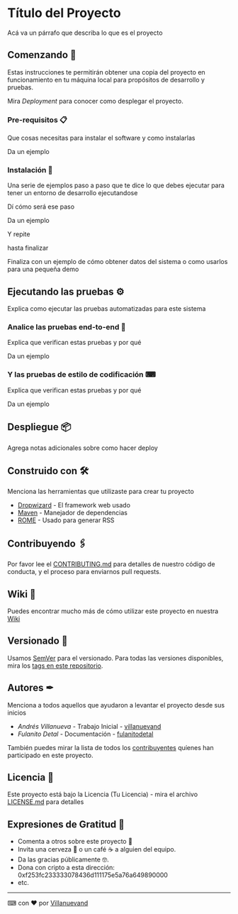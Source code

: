 # Título del Proyecto

Acá va un párrafo que describa lo que es el proyecto

## Comenzando 🚀

Estas instrucciones te permitirán obtener una copia del proyecto en funcionamiento en tu máquina local para propósitos de desarrollo y pruebas.

Mira *Deployment* para conocer como desplegar el proyecto.


### Pre-requisitos 📋

Que cosas necesitas para instalar el software y como instalarlas


Da un ejemplo


### Instalación 🔧

Una serie de ejemplos paso a paso que te dice lo que debes ejecutar para tener un entorno de desarrollo ejecutandose

Dí cómo será ese paso


Da un ejemplo


Y repite


hasta finalizar


Finaliza con un ejemplo de cómo obtener datos del sistema o como usarlos para una pequeña demo

## Ejecutando las pruebas ⚙

Explica como ejecutar las pruebas automatizadas para este sistema

### Analice las pruebas end-to-end 🔩

Explica que verifican estas pruebas y por qué


Da un ejemplo


### Y las pruebas de estilo de codificación ⌨

Explica que verifican estas pruebas y por qué


Da un ejemplo


## Despliegue 📦

Agrega notas adicionales sobre como hacer deploy

## Construido con 🛠

Menciona las herramientas que utilizaste para crear tu proyecto

* [Dropwizard](http://www.dropwizard.io/1.0.2/docs/) - El framework web usado
* [Maven](https://maven.apache.org/) - Manejador de dependencias
* [ROME](https://rometools.github.io/rome/) - Usado para generar RSS

## Contribuyendo 🖇

Por favor lee el [CONTRIBUTING.md](https://gist.github.com/villanuevand/xxxxxx) para detalles de nuestro código de conducta, y el proceso para enviarnos pull requests.

## Wiki 📖

Puedes encontrar mucho más de cómo utilizar este proyecto en nuestra [Wiki](https://github.com/tu/proyecto/wiki)

## Versionado 📌

Usamos [SemVer](http://semver.org/) para el versionado. Para todas las versiones disponibles, mira los [tags en este repositorio](https://github.com/tu/proyecto/tags).

## Autores ✒

Menciona a todos aquellos que ayudaron a levantar el proyecto desde sus inicios

* *Andrés Villanueva* - Trabajo Inicial - [villanuevand](https://github.com/villanuevand)
* *Fulanito Detal* - Documentación - [fulanitodetal](#fulanito-de-tal)

También puedes mirar la lista de todos los [contribuyentes](https://github.com/your/project/contributors) quíenes han participado en este proyecto. 

## Licencia 📄

Este proyecto está bajo la Licencia (Tu Licencia) - mira el archivo [LICENSE.md](LICENSE.md) para detalles

## Expresiones de Gratitud 🎁

* Comenta a otros sobre este proyecto 📢
* Invita una cerveza 🍺 o un café ☕ a alguien del equipo. 
* Da las gracias públicamente 🤓.
* Dona con cripto a esta dirección: 0xf253fc233333078436d111175e5a76a649890000
* etc.



---
⌨ con ❤ por [Villanuevand](https://github.com/Villanuevand) 